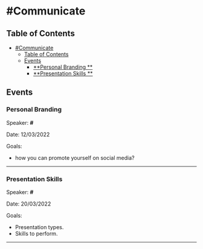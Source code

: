 # #Communicate

## Table of Contents
- [#Communicate](#Communicate)
  - [Table of Contents](#table-of-contents)
  - [Events](#events)
    - [**Personal Branding **](#personalbranding)
    - [**Presentation Skills **](#presentationskills)
  


## Events

### Personal Branding 


Speaker: **#** 

Date: 12/03/2022 

Goals: 

  - how you can promote yourself on social media?


---
### Presentation Skills 


Speaker: **#** 

Date: 20/03/2022 

Goals: 

  - Presentation types.
  - Skills to perform.


---

